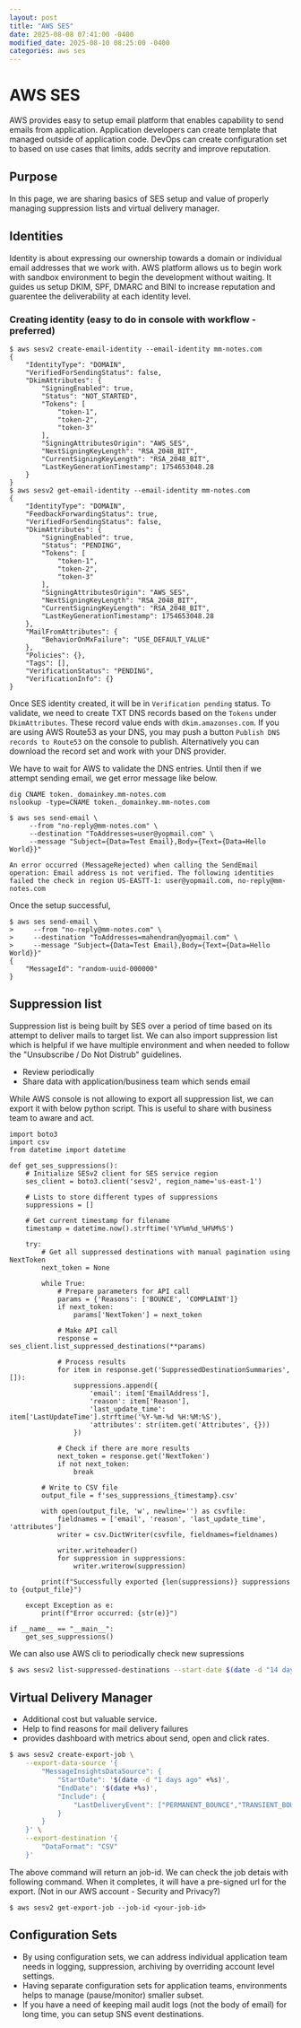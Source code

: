 ```yaml
---
layout: post
title: "AWS SES"
date: 2025-08-08 07:41:00 -0400
modified_date: 2025-08-10 08:25:00 -0400
categories: aws ses
---
```


# AWS SES
AWS provides easy to setup email platform that enables capability to send emails from application. Application developers can create template that managed outside of application code.
DevOps can create configuration set to based on use cases that limits, adds secrity and improve reputation.

## Purpose
In this page, we are sharing basics of SES setup and value of properly managing suppression lists and virtual delivery manager.

## Identities
Identity is about expressing our ownership towards a domain or individual email addresses that we work with. 
AWS platform allows us to begin work with sandbox environment to begin the development without waiting.
It guides us setup DKIM, SPF, DMARC and BINI to increase reputation and guarentee the deliverability at each identity level.


### Creating identity (easy to do in console with workflow - preferred)
```
$ aws sesv2 create-email-identity --email-identity mm-notes.com
{
    "IdentityType": "DOMAIN",
    "VerifiedForSendingStatus": false,
    "DkimAttributes": {
        "SigningEnabled": true,
        "Status": "NOT_STARTED",
        "Tokens": [
            "token-1",
            "token-2",
            "token-3"
        ],
        "SigningAttributesOrigin": "AWS_SES",
        "NextSigningKeyLength": "RSA_2048_BIT",
        "CurrentSigningKeyLength": "RSA_2048_BIT",
        "LastKeyGenerationTimestamp": 1754653048.28
    }
}
$ aws sesv2 get-email-identity --email-identity mm-notes.com
{
    "IdentityType": "DOMAIN",
    "FeedbackForwardingStatus": true,
    "VerifiedForSendingStatus": false,
    "DkimAttributes": {
        "SigningEnabled": true,
        "Status": "PENDING",
        "Tokens": [
            "token-1",
            "token-2",
            "token-3"
        ],
        "SigningAttributesOrigin": "AWS_SES",
        "NextSigningKeyLength": "RSA_2048_BIT",
        "CurrentSigningKeyLength": "RSA_2048_BIT",
        "LastKeyGenerationTimestamp": 1754653048.28
    },
    "MailFromAttributes": {
        "BehaviorOnMxFailure": "USE_DEFAULT_VALUE"
    },
    "Policies": {},
    "Tags": [],
    "VerificationStatus": "PENDING",
    "VerificationInfo": {}
}
```
Once SES identity created, it will be in `Verification pending` status.
To validate, we need to create TXT DNS records based on the `Tokens` under `DkimAttributes`.
These record value ends with `dkim.amazonses.com`.
If you are using AWS Route53 as your DNS, you may push a button `Publish DNS records to Route53` on the console to publish. Alternatively you can download the record set and work with your DNS provider.

We have to wait for AWS to validate the DNS entries. Until then if we attempt sending email, we get error message like below.
```
dig CNAME token._domainkey.mm-notes.com
nslookup -type=CNAME token._domainkey.mm-notes.com
```


```
$ aws ses send-email \
     --from "no-reply@mm-notes.com" \
     --destination "ToAddresses=user@yopmail.com" \
     --message "Subject={Data=Test Email},Body={Text={Data=Hello World}}"

An error occurred (MessageRejected) when calling the SendEmail operation: Email address is not verified. The following identities failed the check in region US-EASTT-1: user@yopmail.com, no-reply@mm-notes.com
```

Once the setup successful,

```
$ aws ses send-email \
>     --from "no-reply@mm-notes.com" \
>     --destination "ToAddresses=mahendran@yopmail.com" \
>     --message "Subject={Data=Test Email},Body={Text={Data=Hello World}}"
{
    "MessageId": "random-uuid-000000"
}
```


## Suppression list
Suppression list is being built by SES over a period of time based on its attempt to deliver mails to target list.
We can also import suppression list which is helpful if we have multiple environment and when needed to follow the "Unsubscribe / Do Not Distrub" guidelines.

- Review periodically
- Share data with application/business team which sends email

While AWS console is not allowing to export all suppression list, we can export it with below python script. This is useful to share with business team to aware and act.
```
import boto3
import csv
from datetime import datetime

def get_ses_suppressions():
    # Initialize SESv2 client for SES service region
    ses_client = boto3.client('sesv2', region_name='us-east-1')
    
    # Lists to store different types of suppressions
    suppressions = []
    
    # Get current timestamp for filename
    timestamp = datetime.now().strftime('%Y%m%d_%H%M%S')
    
    try:
        # Get all suppressed destinations with manual pagination using NextToken
        next_token = None
        
        while True:
            # Prepare parameters for API call
            params = {'Reasons': ['BOUNCE', 'COMPLAINT']}
            if next_token:
                params['NextToken'] = next_token
                
            # Make API call
            response = ses_client.list_suppressed_destinations(**params)
            
            # Process results
            for item in response.get('SuppressedDestinationSummaries', []):
                suppressions.append({
                    'email': item['EmailAddress'],
                    'reason': item['Reason'],
                    'last_update_time': item['LastUpdateTime'].strftime('%Y-%m-%d %H:%M:%S'),
                    'attributes': str(item.get('Attributes', {}))
                })
            
            # Check if there are more results
            next_token = response.get('NextToken')
            if not next_token:
                break
                
        # Write to CSV file
        output_file = f'ses_suppressions_{timestamp}.csv'
        
        with open(output_file, 'w', newline='') as csvfile:
            fieldnames = ['email', 'reason', 'last_update_time', 'attributes']
            writer = csv.DictWriter(csvfile, fieldnames=fieldnames)
            
            writer.writeheader()
            for suppression in suppressions:
                writer.writerow(suppression)
                
        print(f"Successfully exported {len(suppressions)} suppressions to {output_file}")
        
    except Exception as e:
        print(f"Error occurred: {str(e)}")

if __name__ == "__main__":
    get_ses_suppressions()
```

We can also use AWS cli to periodically check new supressions
```sh
$ aws sesv2 list-suppressed-destinations --start-date $(date -d "14 days ago" +%s)
```

## Virtual Delivery Manager
- Additional cost but valuable service.
- Help to find reasons for mail delivery failures
- provides dashboard with metrics about send, open and click rates.


```sh
$ aws sesv2 create-export-job \
    --export-data-source '{
        "MessageInsightsDataSource": {
            "StartDate": '$(date -d "1 days ago" +%s)',
            "EndDate": '$(date +%s)',
            "Include": {
                "LastDeliveryEvent": ["PERMANENT_BOUNCE","TRANSIENT_BOUNCE", "COMPLAINT", "UNDETERMINED_BOUNCE"]
            }
        }
    }' \
    --export-destination '{
        "DataFormat": "CSV"
    }'
```

The above command will return an job-id. We can check the job detais with following command.
When it completes, it will have a pre-signed url for the export. (Not in our AWS account - Security and Privacy?)
```
$ aws sesv2 get-export-job --job-id <your-job-id>
```

## Configuration Sets
- By using configuration sets, we can address individual application team needs in logging, suppression, archiving by overriding account level settings.
- Having separate configuration sets for application teams, environments helps to manage (pause/monitor) smaller subset.
- If you have a need of keeping mail audit logs (not the body of email) for long time, you can setup SNS event destinations.
